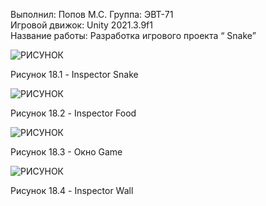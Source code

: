 Выполнил: Попов М.С.
Группа: ЭВТ-71  
Игровой движок: Unity 2021.3.9f1  
Название работы: Разработка игрового проекта “ Snake”



![РИСУНОК](https://gspics.org/images/2022/12/03/0XeGjK.png)  

Рисунок 18.1 - Inspector Snake

![РИСУНОК](https://gspics.org/images/2022/12/03/0Xe3gn.png)  

Рисунок 18.2 - Inspector Food

![РИСУНОК](https://gspics.org/images/2022/12/03/0Xe6Zu.png)  

Рисунок 18.3 - Окно Game

![РИСУНОК](https://gspics.org/images/2022/12/03/0XeX19.png)  

Рисунок 18.4 - Inspector Wall
